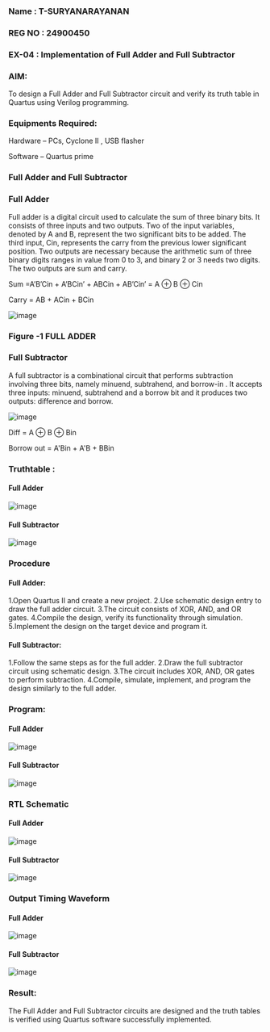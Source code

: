 ### Name : T-SURYANARAYANAN
### REG NO : 24900450
### EX-04 : Implementation of Full Adder and Full Subtractor



### AIM:

To design a Full Adder and Full Subtractor circuit and verify its truth table in Quartus using Verilog programming.

### Equipments Required:

Hardware – PCs, Cyclone II , USB flasher

Software – Quartus prime

### Full Adder and Full Subtractor

### Full Adder

Full adder is a digital circuit used to calculate the sum of three binary bits. It consists of three inputs and two outputs. Two of the input variables, denoted by A and B, represent the two significant bits to be added. The third input, Cin, represents the carry from the previous lower significant position. Two outputs are necessary because the arithmetic sum of three binary digits ranges in value from 0 to 3, and binary 2 or 3 needs two digits. The two outputs are sum and carry.

Sum =A’B’Cin + A’BCin’ + ABCin + AB’Cin’ = A ⊕ B ⊕ Cin 

Carry = AB + ACin + BCin

![image](https://github.com/naavaneetha/FULL_ADDER_SUBTRACTOR/assets/154305477/0f30ba51-5ffb-4198-845f-18e054f675e7)

### Figure -1 FULL ADDER

### Full Subtractor

A full subtractor is a combinational circuit that performs subtraction involving three bits, namely minuend, subtrahend, and borrow-in . It accepts three inputs: minuend, subtrahend and a borrow bit and it produces two outputs: difference and borrow.

![image](https://github.com/naavaneetha/FULL_ADDER_SUBTRACTOR/assets/154305477/02b24f51-ab51-4304-9ad6-7b81ffc1ead5)

Diff = A ⊕ B ⊕ Bin 

Borrow out = A'Bin + A'B + BBin

### Truthtable :

#### Full Adder
![image](https://github.com/user-attachments/assets/4aff2574-3203-4e37-8148-118a0f82bb25)


#### Full Subtractor
![image](https://github.com/user-attachments/assets/51bcc16f-b772-4f54-b682-951d6f20cf6d)


### Procedure
#### Full Adder:
1.Open Quartus II and create a new project.
2.Use schematic design entry to draw the full adder circuit. 
3.The circuit consists of XOR, AND, and OR gates. 
4.Compile the design, verify its functionality through simulation. 
5.Implement the design on the target device and program it.

#### Full Subtractor: 
1.Follow the same steps as for the full adder. 
2.Draw the full subtractor circuit using schematic design. 
3.The circuit includes XOR, AND, OR gates to perform subtraction. 
4.Compile, simulate, implement, and program the design similarly to the full adder.
  

### Program:

#### Full Adder
  ![image](https://github.com/user-attachments/assets/a623f183-23a6-4e18-bb4f-a469394d7ad6)

#### Full Subtractor

![image](https://github.com/user-attachments/assets/3f1f8ddb-bfb4-417d-b920-d44981a91c77)


### RTL Schematic
#### Full Adder
![image](https://github.com/user-attachments/assets/9603d5d7-6c56-4885-8b25-0d1c7440fe3c)

#### Full Subtractor
![image](https://github.com/user-attachments/assets/d908d506-4fcd-4d77-afc8-b7fd6b222be3)

### Output Timing Waveform

#### Full Adder
![image](https://github.com/user-attachments/assets/6751e031-010b-45a3-b49e-6e5ab00af69e)

#### Full Subtractor
![image](https://github.com/user-attachments/assets/8a0b03de-25a5-4072-b6ee-e13eb15df76b)


### Result:

The Full Adder and Full Subtractor circuits are designed and the truth tables is verified using Quartus software successfully implemented.



